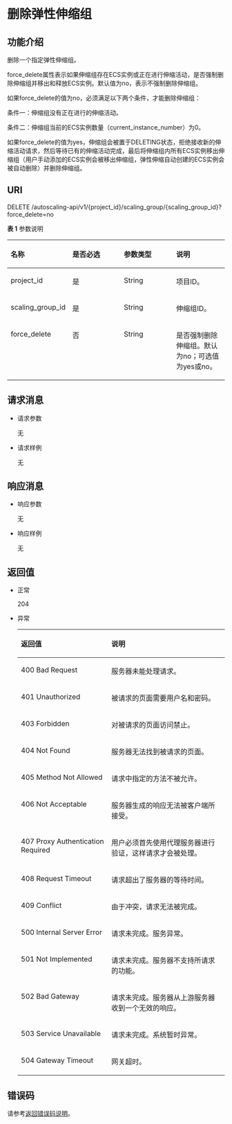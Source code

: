 # 删除弹性伸缩组<a name="ZH-CN_TOPIC_0043063041"></a>

## 功能介绍<a name="section6292375"></a>

删除一个指定弹性伸缩组。

force\_delete属性表示如果伸缩组存在ECS实例或正在进行伸缩活动，是否强制删除伸缩组并移出和释放ECS实例。默认值为no，表示不强制删除伸缩组。

如果force\_delete的值为no，必须满足以下两个条件，才能删除伸缩组：

条件一：伸缩组没有正在进行的伸缩活动。

条件二：伸缩组当前的ECS实例数量（current\_instance\_number）为0。

如果force\_delete的值为yes，伸缩组会被置于DELETING状态，拒绝接收新的伸缩活动请求，然后等待已有的伸缩活动完成，最后将伸缩组内所有ECS实例移出伸缩组（用户手动添加的ECS实例会被移出伸缩组，弹性伸缩自动创建的ECS实例会被自动删除）并删除伸缩组。

## URI<a name="section56631376"></a>

DELETE /autoscaling-api/v1/\{project\_id\}/scaling\_group/\{scaling\_group\_id\}?force\_delete=no

**表 1**  参数说明

<a name="table37235194"></a>
<table><thead align="left"><tr id="row2211792"><th class="cellrowborder" valign="top" width="25%" id="mcps1.2.5.1.1"><p id="p44937496"><a name="p44937496"></a><a name="p44937496"></a>名称</p>
</th>
<th class="cellrowborder" valign="top" width="25%" id="mcps1.2.5.1.2"><p id="p16058544"><a name="p16058544"></a><a name="p16058544"></a>是否必选</p>
</th>
<th class="cellrowborder" valign="top" width="25%" id="mcps1.2.5.1.3"><p id="p25673664"><a name="p25673664"></a><a name="p25673664"></a>参数类型</p>
</th>
<th class="cellrowborder" valign="top" width="25%" id="mcps1.2.5.1.4"><p id="p66300913"><a name="p66300913"></a><a name="p66300913"></a>说明</p>
</th>
</tr>
</thead>
<tbody><tr id="row1664874"><td class="cellrowborder" valign="top" width="25%" headers="mcps1.2.5.1.1 "><p id="p637140"><a name="p637140"></a><a name="p637140"></a>project_id</p>
</td>
<td class="cellrowborder" valign="top" width="25%" headers="mcps1.2.5.1.2 "><p id="p51608407"><a name="p51608407"></a><a name="p51608407"></a>是</p>
</td>
<td class="cellrowborder" valign="top" width="25%" headers="mcps1.2.5.1.3 "><p id="p19531418"><a name="p19531418"></a><a name="p19531418"></a>String</p>
</td>
<td class="cellrowborder" valign="top" width="25%" headers="mcps1.2.5.1.4 "><p id="p36520930"><a name="p36520930"></a><a name="p36520930"></a>项目ID。</p>
</td>
</tr>
<tr id="row11324657"><td class="cellrowborder" valign="top" width="25%" headers="mcps1.2.5.1.1 "><p id="p44882061"><a name="p44882061"></a><a name="p44882061"></a>scaling_group_id</p>
</td>
<td class="cellrowborder" valign="top" width="25%" headers="mcps1.2.5.1.2 "><p id="p11568292"><a name="p11568292"></a><a name="p11568292"></a>是</p>
</td>
<td class="cellrowborder" valign="top" width="25%" headers="mcps1.2.5.1.3 "><p id="p64616480"><a name="p64616480"></a><a name="p64616480"></a>String</p>
</td>
<td class="cellrowborder" valign="top" width="25%" headers="mcps1.2.5.1.4 "><p id="p66552425"><a name="p66552425"></a><a name="p66552425"></a>伸缩组ID。</p>
</td>
</tr>
<tr id="row28118938103444"><td class="cellrowborder" valign="top" width="25%" headers="mcps1.2.5.1.1 "><p id="p33651750103458"><a name="p33651750103458"></a><a name="p33651750103458"></a>force_delete</p>
</td>
<td class="cellrowborder" valign="top" width="25%" headers="mcps1.2.5.1.2 "><p id="p41437229103458"><a name="p41437229103458"></a><a name="p41437229103458"></a>否</p>
</td>
<td class="cellrowborder" valign="top" width="25%" headers="mcps1.2.5.1.3 "><p id="p972380103458"><a name="p972380103458"></a><a name="p972380103458"></a>String</p>
</td>
<td class="cellrowborder" valign="top" width="25%" headers="mcps1.2.5.1.4 "><p id="p11653980103458"><a name="p11653980103458"></a><a name="p11653980103458"></a>是否强制删除伸缩组。默认为no；可选值为yes或no。</p>
</td>
</tr>
</tbody>
</table>

## 请求消息<a name="section39920339"></a>

-   请求参数

    无

-   请求样例

    无


## 响应消息<a name="section23738738"></a>

-   响应参数

    无

-   响应样例

    无


## 返回值<a name="section12322052"></a>

-   正常

    204

-   异常

    <a name="table40541937"></a>
    <table><thead align="left"><tr id="row53487552"><th class="cellrowborder" valign="top" width="43.61%" id="mcps1.1.3.1.1"><p id="p37524445"><a name="p37524445"></a><a name="p37524445"></a>返回值</p>
    </th>
    <th class="cellrowborder" valign="top" width="56.38999999999999%" id="mcps1.1.3.1.2"><p id="p19581186"><a name="p19581186"></a><a name="p19581186"></a>说明</p>
    </th>
    </tr>
    </thead>
    <tbody><tr id="row42572248"><td class="cellrowborder" valign="top" width="43.61%" headers="mcps1.1.3.1.1 "><p id="p25800070"><a name="p25800070"></a><a name="p25800070"></a>400 Bad Request</p>
    </td>
    <td class="cellrowborder" valign="top" width="56.38999999999999%" headers="mcps1.1.3.1.2 "><p id="p9430965"><a name="p9430965"></a><a name="p9430965"></a>服务器未能处理请求。</p>
    </td>
    </tr>
    <tr id="row17769829"><td class="cellrowborder" valign="top" width="43.61%" headers="mcps1.1.3.1.1 "><p id="p30070007"><a name="p30070007"></a><a name="p30070007"></a>401 Unauthorized</p>
    </td>
    <td class="cellrowborder" valign="top" width="56.38999999999999%" headers="mcps1.1.3.1.2 "><p id="p19751518"><a name="p19751518"></a><a name="p19751518"></a>被请求的页面需要用户名和密码。</p>
    </td>
    </tr>
    <tr id="row43545941"><td class="cellrowborder" valign="top" width="43.61%" headers="mcps1.1.3.1.1 "><p id="p37560342"><a name="p37560342"></a><a name="p37560342"></a>403 Forbidden</p>
    </td>
    <td class="cellrowborder" valign="top" width="56.38999999999999%" headers="mcps1.1.3.1.2 "><p id="p22488863"><a name="p22488863"></a><a name="p22488863"></a>对被请求的页面访问禁止。</p>
    </td>
    </tr>
    <tr id="row1073183"><td class="cellrowborder" valign="top" width="43.61%" headers="mcps1.1.3.1.1 "><p id="p19818984"><a name="p19818984"></a><a name="p19818984"></a>404 Not Found</p>
    </td>
    <td class="cellrowborder" valign="top" width="56.38999999999999%" headers="mcps1.1.3.1.2 "><p id="p61833870"><a name="p61833870"></a><a name="p61833870"></a>服务器无法找到被请求的页面。</p>
    </td>
    </tr>
    <tr id="row19633919"><td class="cellrowborder" valign="top" width="43.61%" headers="mcps1.1.3.1.1 "><p id="p46843578"><a name="p46843578"></a><a name="p46843578"></a>405 Method Not Allowed</p>
    </td>
    <td class="cellrowborder" valign="top" width="56.38999999999999%" headers="mcps1.1.3.1.2 "><p id="p36233478"><a name="p36233478"></a><a name="p36233478"></a>请求中指定的方法不被允许。</p>
    </td>
    </tr>
    <tr id="row57665850"><td class="cellrowborder" valign="top" width="43.61%" headers="mcps1.1.3.1.1 "><p id="p40422241"><a name="p40422241"></a><a name="p40422241"></a>406 Not Acceptable</p>
    </td>
    <td class="cellrowborder" valign="top" width="56.38999999999999%" headers="mcps1.1.3.1.2 "><p id="p52976109"><a name="p52976109"></a><a name="p52976109"></a>服务器生成的响应无法被客户端所接受。</p>
    </td>
    </tr>
    <tr id="row7022941"><td class="cellrowborder" valign="top" width="43.61%" headers="mcps1.1.3.1.1 "><p id="p31987323"><a name="p31987323"></a><a name="p31987323"></a>407 Proxy Authentication Required</p>
    </td>
    <td class="cellrowborder" valign="top" width="56.38999999999999%" headers="mcps1.1.3.1.2 "><p id="p40836337"><a name="p40836337"></a><a name="p40836337"></a>用户必须首先使用代理服务器进行验证，这样请求才会被处理。</p>
    </td>
    </tr>
    <tr id="row31982717"><td class="cellrowborder" valign="top" width="43.61%" headers="mcps1.1.3.1.1 "><p id="p40463275"><a name="p40463275"></a><a name="p40463275"></a>408 Request Timeout</p>
    </td>
    <td class="cellrowborder" valign="top" width="56.38999999999999%" headers="mcps1.1.3.1.2 "><p id="p56299846"><a name="p56299846"></a><a name="p56299846"></a>请求超出了服务器的等待时间。</p>
    </td>
    </tr>
    <tr id="row36936567"><td class="cellrowborder" valign="top" width="43.61%" headers="mcps1.1.3.1.1 "><p id="p39071968"><a name="p39071968"></a><a name="p39071968"></a>409 Conflict</p>
    </td>
    <td class="cellrowborder" valign="top" width="56.38999999999999%" headers="mcps1.1.3.1.2 "><p id="p10712809"><a name="p10712809"></a><a name="p10712809"></a>由于冲突，请求无法被完成。</p>
    </td>
    </tr>
    <tr id="row29306417"><td class="cellrowborder" valign="top" width="43.61%" headers="mcps1.1.3.1.1 "><p id="p25009549"><a name="p25009549"></a><a name="p25009549"></a>500 Internal Server Error</p>
    </td>
    <td class="cellrowborder" valign="top" width="56.38999999999999%" headers="mcps1.1.3.1.2 "><p id="p12507614"><a name="p12507614"></a><a name="p12507614"></a>请求未完成。服务异常。</p>
    </td>
    </tr>
    <tr id="row45459670"><td class="cellrowborder" valign="top" width="43.61%" headers="mcps1.1.3.1.1 "><p id="p58354673"><a name="p58354673"></a><a name="p58354673"></a>501 Not Implemented</p>
    </td>
    <td class="cellrowborder" valign="top" width="56.38999999999999%" headers="mcps1.1.3.1.2 "><p id="p29108085"><a name="p29108085"></a><a name="p29108085"></a>请求未完成。服务器不支持所请求的功能。</p>
    </td>
    </tr>
    <tr id="row60646173"><td class="cellrowborder" valign="top" width="43.61%" headers="mcps1.1.3.1.1 "><p id="p13392976"><a name="p13392976"></a><a name="p13392976"></a>502 Bad Gateway</p>
    </td>
    <td class="cellrowborder" valign="top" width="56.38999999999999%" headers="mcps1.1.3.1.2 "><p id="p11089280"><a name="p11089280"></a><a name="p11089280"></a>请求未完成。服务器从上游服务器收到一个无效的响应。</p>
    </td>
    </tr>
    <tr id="row32694658"><td class="cellrowborder" valign="top" width="43.61%" headers="mcps1.1.3.1.1 "><p id="p31021623"><a name="p31021623"></a><a name="p31021623"></a>503 Service Unavailable</p>
    </td>
    <td class="cellrowborder" valign="top" width="56.38999999999999%" headers="mcps1.1.3.1.2 "><p id="p29723549"><a name="p29723549"></a><a name="p29723549"></a>请求未完成。系统暂时异常。</p>
    </td>
    </tr>
    <tr id="row66185354"><td class="cellrowborder" valign="top" width="43.61%" headers="mcps1.1.3.1.1 "><p id="p59413435"><a name="p59413435"></a><a name="p59413435"></a>504 Gateway Timeout</p>
    </td>
    <td class="cellrowborder" valign="top" width="56.38999999999999%" headers="mcps1.1.3.1.2 "><p id="p47758962"><a name="p47758962"></a><a name="p47758962"></a>网关超时。</p>
    </td>
    </tr>
    </tbody>
    </table>


## 错误码<a name="section17669131616110"></a>

请参考[返回错误码说明](返回错误码说明.md)。

